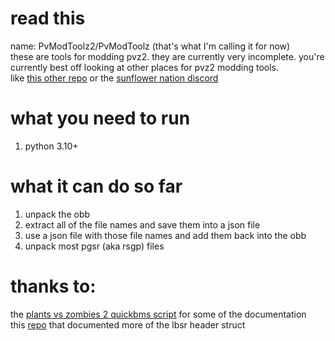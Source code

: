 # read this
name: PvModToolz2/PvModToolz (that's what I'm calling it for now)  
these are tools for modding pvz2. 
they are currently very incomplete.
you're currently best off looking at other places for pvz2 modding tools.  
like [this other repo](https://github.com/Nineteendo/PVZ2tools) or the [sunflower nation discord](https://discord.gg/FBasnrE)  
# what you need to run
1. python 3.10+ 
# what it can do so far  
1. unpack the obb  
2. extract all of the file names and save them into a json file
3. use a json file with those file names and add them back into the obb  
4. unpack most pgsr (aka rsgp) files
# thanks to:
the [plants vs zombies 2 quickbms script](http://aluigi.altervista.org/bms/1bsr_pgsr.bms) for some of the documentation  
this [repo](https://github.com/Nineteendo/PVZ2tools/tree/master/OBBEdit) that documented more of the lbsr header struct
